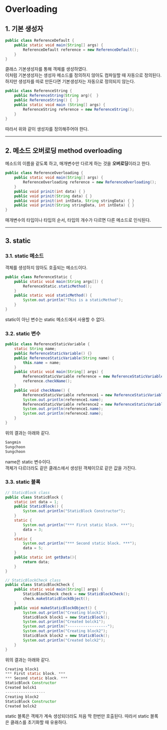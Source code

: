 # Overloading

## 1. 기본 생성자
```java
public class ReferenceDefault {
    public static void main(String[] args) {
        ReferenceDefault reference = new ReferenceDefault();
    }
}
```
클래스 기본생성자를 통해 객체를 생성하였다.  
이처럼 기본생성자는 생성자 메소드를 정의하지 않아도 컴파일할 때 자동으로 정의된다.  
하지만 생성자를 따로 만든다면 기본생성자는 자동으로 정의되지 않는다.  

```java
public class ReferenceString {
    public ReferenceString(String arg){  }
    public ReferenceString() {  }
    public static void main (String[] args) {
        ReferenceString reference = new ReferenceString();
    }
}
```
따라서 위와 같이 생성자를 정의해주어야 한다.
<br>

***
## 2. 메소드 오버로딩 method overloading
메소드의 이름을 같도록 하고, 매개변수만 다르게 하는 것을 **오버로딩**이라고 한다.
```java
public class ReferenceOverloading {
    public static void main(String[] args) {
        ReferenceOverloading reference = new ReferenceOverloading();
    }
    public void prinit(int data) { }
    public void prinit(String data) { }
    public void prinit(int intData, String stringData) { }
    public void prinit(String stringData, int intData) { }
}
```
매개변수의 타입이나 타입의 순서, 타입의 개수가 다르면 다른 메소드로 인식된다.
<br>

***
## 3. static
### 3.1. static 메소드
객체를 생성하지 않아도 호출되는 메소드이다.
```java
public class ReferenceStatic {
    public static void main(String args[]) {
        ReferenceStatic.staticMethod();
    }
    public static void staticMethod() {
        System.out.println("This is a staticMethod");
    }
}
```
static이 아닌 변수는 static 메소드에서 사용할 수 없다.

### 3.2. static 변수
```java
public class ReferenceStaticVariable {
    static String name;
    public ReferenceStaticVariable() {}
    public ReferenceStaticVariable(String name) {
        this.name = name;
    }
    public static void main(String[] args) {
        ReferenceStaticVariable reference = new ReferenceStaticVariable();
        reference.checkName();
    }
    public void checkName() {
        ReferenceStaticVariable reference1 = new ReferenceStaticVariable("Sangmin");
        System.out.println(reference1.name);
        ReferenceStaticVariable reference2 = new ReferenceStaticVariable("Sungchoon");
        System.out.println(reference1.name);
        System.out.println(reference2.name);
    }
}
```
위의 결과는 아래와 같다.
```java
Sangmin
Sungchoon 
Sungchoon
```
name은 static 변수이다.  
객체가 다르더라도 같은 클래스에서 생성된 객체이므로 같은 값을 가진다.

### 3.3. static 블록
```java
// StaticBlock class
public class StaticBlock {
    static int data = 1;
    public StaticBlock() {
        System.out.println("StaticBlock Constructor");
    }
    static {
        System.out.println("*** First static block. ***");
        data = 3;
    }
    static {
        System.out.println("*** Second static block. ***");
        data = 5;
    }
    public static int getData(){
        return data;
    }
}

// StaticBlockCheck class
public class StaticBlockCheck {
    public static void main(String[] args) {
        StaticBlockCheck check = new StaticBlockCheck();
        check.makeStaticBlockObject();
    }
    public void makeStaticBlockObject() {
        System.out.println("Creating block1");
        StaticBlock block1 = new StaticBlock();
        System.out.println("Created bolck1");
        System.out.println("------------------");
        System.out.println("Creating block2");
        StaticBlock block2 = new StaticBlock();
        System.out.println("Created bolck2");
    }
}
```
위의 결과는 아래와 같다.
```java
Creating block1
*** First static block. ***
*** Second static block. ***
StaticBlock Constructor
Created bolck1
------------------
Creating block2
StaticBlock Constructor
Created bolck2
```

static 블록은 객체가 계속 생성되더라도 처음 딱 한번만 호출된다.
따라서 static 블록은 클래스를 초기화할 때 유용하다.